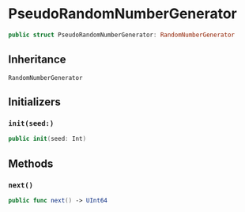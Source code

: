 # PseudoRandomNumberGenerator

``` swift
public struct PseudoRandomNumberGenerator: RandomNumberGenerator 
```

## Inheritance

`RandomNumberGenerator`

## Initializers

### `init(seed:)`

``` swift
public init(seed: Int) 
```

## Methods

### `next()`

``` swift
public func next() -> UInt64 
```
